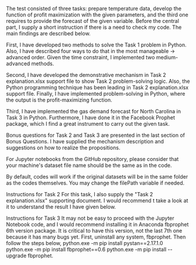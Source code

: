 The test consisted of three tasks: prepare temperature data, develop the function of profit maximization with the given parameters, and the third one requires to provide the forecast of the given variable. Before the central part, I supply a short instruction if there is a need to check my code. The main findings are described below.

First, I have developed two methods to solve the Task 1 problem in Python. Also, I have described four ways to do that in the most manageable -> advanced order. Given the time constraint, I implemented two medium-advanced methods.

Second, I have developed the demonstrative mechanism in Task 2 explanation.xlsx support file to show Task 2 problem-solving logic. Also, the Python programming technique has been leading in Task 2 explanation.xlsx support file. Finally, I have implemented problem-solving in Python, where the output is the profit-maximizing function.

Third, I have implemented the gas demand forecast for North Carolina in Task 3 in Python. Furthermore, I have done it in the Facebook Prophet package, which I find a great instrument to carry out the given task.

Bonus questions for Task 2 and Task 3 are presented in the last section of Bonus Questions. I have supplied the mechanism description and suggestions on how to realize the propositions.

For Jupyter notebooks from the GitHub repository, please consider that your machine's dataset file name should be the same as in the code. 

By default, codes will work if the original datasets will be in the same folder as the codes themselves. You may change the filePath variable if needed.

Instructions for Task 2
For this task, I also supply the "Task 2 explanation.xlsx" supporting document. I would recommend t take a look at it to understand the result I have given below.

Instructions for Task 3
It may not be easy to proceed with the Jupyter Notebook code, and I would recommend installing it in Anaconda fbprophet 6th version package. It is critical to have this version, not the last 7th one because it has many bugs yet. First, uninstall any system, fbprophet. Then follow the steps below, python.exe -m pip install pystan==2.17.1.0 python.exe -m pip install fbprophet==0.6 python.exe -m pip install --upgrade fbprophet.
